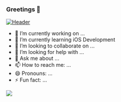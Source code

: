 ### Greetings 👋

[![Header](https://raw.githubusercontent.com/TomazMazej/<OWNER>/<OWNER>/readme_header.png "Header")](https://some-url.dev/)

- 🔭 I’m currently working on ...
- 🌱 I’m currently learning iOS Development
- 👯 I’m looking to collaborate on ...
- 🤔 I’m looking for help with ...
- 💬 Ask me about ...
- 📫 How to reach me: ...
- 😄 Pronouns: ...
- ⚡ Fun fact: ...

![](https://img.shields.io/badge/<WORD_ON_LEFT>-<WORD_ON_RIGHT>-informational?style=flat&logo=<LOGO_NAME>&logoColor=white&color=2bbc8a)

